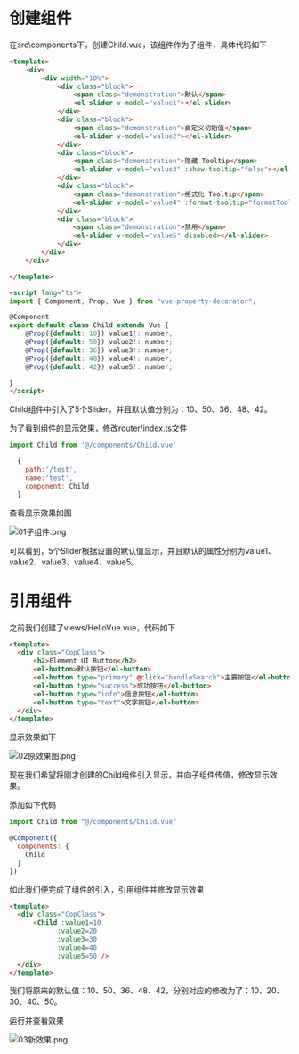 # 创建组件

在src\components下，创建Child.vue，该组件作为子组件，具体代码如下

```html
<template>
    <div>
        <div width="10%">
            <div class="block">
                <span class="demonstration">默认</span>
                <el-slider v-model="value1"></el-slider>
            </div>
            <div class="block">
                <span class="demonstration">自定义初始值</span>
                <el-slider v-model="value2"></el-slider>
            </div>
            <div class="block">
                <span class="demonstration">隐藏 Tooltip</span>
                <el-slider v-model="value3" :show-tooltip="false"></el-slider>
            </div>
            <div class="block">
                <span class="demonstration">格式化 Tooltip</span>
                <el-slider v-model="value4" :format-tooltip="formatTooltip"></el-slider>
            </div>
            <div class="block">
                <span class="demonstration">禁用</span>
                <el-slider v-model="value5" disabled></el-slider>
            </div>
        </div>
    </div>

</template>

<script lang="ts">
import { Component, Prop, Vue } from "vue-property-decorator";

@Component
export default class Child extends Vue {
    @Prop({default: 10}) value1!: number;
    @Prop({default: 50}) value2!: number;
    @Prop({default: 36}) value3!: number;
    @Prop({default: 48}) value4!: number;
    @Prop({default: 42}) value5!: number;

}
</script>
```

Child组件中引入了5个Slider，并且默认值分别为：10、50、36、48、42。

为了看到组件的显示效果，修改router/index.ts文件

```js
import Child from '@/components/Child.vue'

  {
    path:'/test',
    name:'test',
    component: Child
  }
```

查看显示效果如图

![01子组件.png](https://gitee.com/imstrive/ImageBed/raw/master/20200307/01子组件.png)

可以看到，5个Slider根据设置的默认值显示，并且默认的属性分别为value1、value2、value3、value4、value5。



# 引用组件

之前我们创建了views/HelloVue.vue，代码如下

```html
<template>
  <div class="CopClass">
      <h2>Element UI Button</h2>
      <el-button>默认按钮</el-button>
      <el-button type="primary" @click="handleSearch">主要按钮</el-button>
      <el-button type="success">成功按钮</el-button>
      <el-button type="info">信息按钮</el-button>
      <el-button type="text">文字按钮</el-button>
  </div>
</template>
```

显示效果如下

![02原效果图.png](https://gitee.com/imstrive/ImageBed/raw/master/20200307/02原效果图.png)

现在我们希望将刚才创建的Child组件引入显示，并向子组件传值，修改显示效果。

添加如下代码

```js
import Child from "@/components/Child.vue"

@Component({
  components: {
    Child
  }
})
```

如此我们便完成了组件的引入，引用组件并修改显示效果

```html
<template>
  <div class="CopClass">
      <Child :value1=10
            :value2=20
            :value3=30
            :value4=40
            :value5=50 />
  </div>
</template>
```

我们将原来的默认值：10、50、36、48、42，分别对应的修改为了：10、20、30、40、50。

运行并查看效果

![03新效果.png](https://gitee.com/imstrive/ImageBed/raw/master/20200307/03新效果.png)
